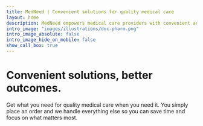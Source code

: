 ```yaml
---
title: MedNeed | Convenient solutions for quality medical care
layout: home
description: MedNeed empowers medical care providers with convenient access to solutions they need to provide quality medical care.
intro_image: "images/illustrations/doc-pharm.png"
intro_image_absolute: false
intro_image_hide_on_mobile: false
show_call_box: true
---
```


# Convenient solutions, better outcomes.

Get what you need for quality medical care when you need it. You simply place an order and we handle everything else so you can save time and focus on what matters most.


